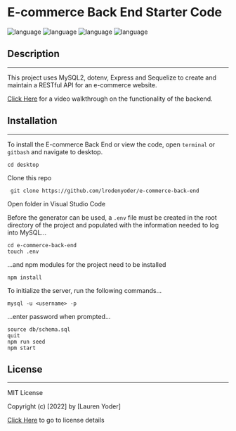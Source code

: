 # E-commerce Back End Starter Code
  
  ![language](https://img.shields.io/badge/dotenv-^8.2.0-red)
  ![language](https://img.shields.io/badge/Express.js-^4.17.1-yellow)
  ![language](https://img.shields.io/badge/MySQL2-^2.1.0-blue)
  ![language](https://img.shields.io/badge/Sequelize-^5.21.7-green)
  
  

  ## Description

  ----------------------

  This project uses MySQL2, dotenv, Express and Sequelize to create and maintain a RESTful API for an e-commerce website. 

  [Click Here](https://drive.google.com/) for a video walkthrough on the functionality of the backend.


  ## Installation

  ----------------------------------------------------

  To install the E-commerce Back End or view the code, open `terminal` or `gitbash` and navigate to desktop.

    cd desktop


Clone this repo

     git clone https://github.com/lrodenyoder/e-commerce-back-end
  
Open folder in Visual Studio Code

Before the generator can be used, a `.env` file must be created in the root directory of the project and populated with the information needed to log into MySQL...

    cd e-commerce-back-end
    touch .env

...and npm modules for the project need to be installed

    npm install

To initialize the server, run the following commands...

    mysql -u <username> -p

...enter password when prompted...
    
    source db/schema.sql
    quit
    npm run seed
    npm start


 ## License

  -----------------------

  MIT License 

  Copyright (c) [2022] by [Lauren Yoder]

  [Click Here](https://choosealicense.com/licenses/mit/) to go to license details